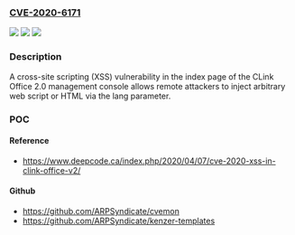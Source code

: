 ### [CVE-2020-6171](https://cve.mitre.org/cgi-bin/cvename.cgi?name=CVE-2020-6171)
![](https://img.shields.io/static/v1?label=Product&message=n%2Fa&color=blue)
![](https://img.shields.io/static/v1?label=Version&message=n%2Fa&color=blue)
![](https://img.shields.io/static/v1?label=Vulnerability&message=n%2Fa&color=brighgreen)

### Description

A cross-site scripting (XSS) vulnerability in the index page of the CLink Office 2.0 management console allows remote attackers to inject arbitrary web script or HTML via the lang parameter.

### POC

#### Reference
- https://www.deepcode.ca/index.php/2020/04/07/cve-2020-xss-in-clink-office-v2/

#### Github
- https://github.com/ARPSyndicate/cvemon
- https://github.com/ARPSyndicate/kenzer-templates

